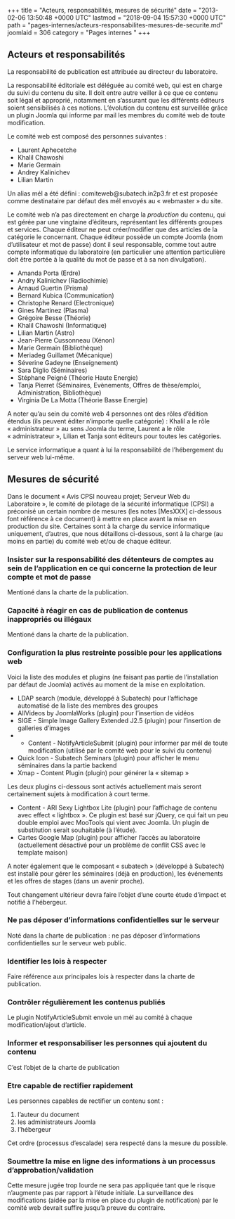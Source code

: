 +++
title = "Acteurs, responsabilités, mesures de sécurité"
date = "2013-02-06 13:50:48 +0000 UTC"
lastmod = "2018-09-04 15:57:30 +0000 UTC"
path = "pages-internes/acteurs-responsabilites-mesures-de-securite.md"
joomlaid = 306
category = "Pages internes "
+++
<h2>Acteurs et responsabilités</h2>
<p>La responsabilité de publication est attribuée au directeur du laboratoire.</p>
<p>La responsabilité éditoriale est déléguée au comité web, qui est en charge du suivi du contenu du site. Il doit entre autre veiller à ce que ce contenu soit légal et approprié, notamment en s’assurant que les différents éditeurs soient sensibilisés à ces notions. L’évolution du contenu est surveillée grâce un plugin Joomla qui informe par mail les membres du comité web de toute modification.</p>
<p>Le comité web est composé des personnes suivantes :</p>
<ul>
<li>Laurent Aphecetche</li>
<li>Khalil Chawoshi</li>
<li>Marie Germain</li>
<li>Andrey Kalinichev</li>
<li>Lilian Martin</li>
</ul>
<p>Un alias mél a été défini : comiteweb@subatech.in2p3.fr et est proposée comme destinataire par défaut des mél envoyés au « webmaster » du site.</p>
<p>Le comité web n’a pas directement en charge la <em>production</em> du contenu, qui est gérée par une vingtaine d’éditeurs, représentant les différents groupes et services. Chaque éditeur ne peut créer/modifier que des articles de la catégorie le concernant. Chaque éditeur possède un compte Joomla (nom d’utilisateur et mot de passe) dont il seul responsable, comme tout autre compte informatique du laboratoire (en particulier une attention particulière doit être portée à la qualité du mot de passe et à sa non divulgation).</p>
<ul>
<li>Amanda Porta (Erdre)</li>
<li>Andry Kalinichev (Radiochimie)</li>
<li>Arnaud Guertin (Prisma)</li>
<li>Bernard Kubica (Communication)</li>
<li>Christophe Renard (Electronique)</li>
<li>Gines Martinez (Plasma)</li>
<li>Grégoire Besse (Théorie)</li>
<li>Khalil Chawoshi (Informatique)</li>
<li>Lilian Martin (Astro)</li>
<li>Jean-Pierre Cussonneau (Xénon)</li>
<li>Marie Germain (Bibliothèque)</li>
<li>Meriadeg Guillamet (Mécanique)</li>
<li>Séverine Gadeyne (Enseignement)</li>
<li>Sara Diglio (Séminaires)</li>
<li>Stéphane Peigné (Théorie Haute Energie)</li>
<li>Tanja Pierret (Séminaires, Evènements, Offres de thèse/emploi, Administration, Bibliothèque)</li>
<li>Virginia De La Motta (Théorie Basse Energie)</li>
</ul>
<p>A noter qu’au sein du comité web 4 personnes ont des rôles d’édition étendus (ils peuvent éditer n’importe quelle catégorie) : Khalil a le rôle « administrateur » au sens Joomla du terme, Laurent a le rôle « administrateur », Lilian et Tanja sont éditeurs pour toutes les catégories.</p>
<p>Le service informatique a quant à lui la responsabilité de l’hébergement du serveur web lui-même.</p>
<h2>Mesures de sécurité</h2>
<p>Dans le document « Avis CPSI nouveau projet; Serveur Web du Laboratoire », le comité de pilotage de la sécurité informatique (CPSI) a préconisé un certain nombre de mesures (les notes [MesXXX] ci-dessous font référence à ce document) à mettre en place avant la mise en production du site. Certaines sont à la charge du service informatique uniquement, d’autres, que nous détaillons ci-dessous, sont à la charge (au moins en partie) du comité web et/ou de chaque éditeur.</p>
<h3 id="mes302">Insister sur la responsabilité des détenteurs de comptes au sein de l’application en ce qui concerne la protection de leur compte et mot de passe</h3>
<p>Mentioné dans la charte de la publication.</p>
<h3 id="mes303">Capacité à réagir en cas de publication de contenus inappropriés ou illégaux</h3>
<p>Mentioné dans la charte de la publication.</p>
<h3 id="mes309">Configuration la plus restreinte possible pour les applications web</h3>
<p>Voici la liste des modules et plugins (ne faisant pas partie de l’installation par défaut de Joomla) activés au moment de la mise en exploitation.</p>
<ul>
<li>LDAP search (module, développé à Subatech) pour l’affichage automatisé de la liste des membres des groupes</li>
<li>AllVideos by JoomlaWorks (plugin) pour l’insertion de vidéos</li>
<li>SIGE - Simple Image Gallery Extended J2.5 (plugin) pour l’insertion de galleries d’images</li>
<li>
<ul>
<li>Content - NotifyArticleSubmit (plugin) pour informer par mél de toute modification (utilisé par le comité web pour le suivi du contenu)</li>
</ul>
</li>
<li>Quick Icon - Subatech Seminars (plugin) pour afficher le menu séminaires dans la partie backend</li>
<li>Xmap - Content Plugin (plugin) pour générer la « sitemap »</li>
</ul>
<p>Les deux plugins ci-dessous sont activés actuellement mais seront certainement sujets à modification à court terme.</p>
<ul>
<li>Content - ARI Sexy Lightbox Lite (plugin) pour l’affichage de contenu avec effect « lightbox ». Ce plugin est basé sur jQuery, ce qui fait un peu double emploi avec MooTools qui vient avec Joomla. Un plugin de substitution serait souhaitable (à l’étude).</li>
<li>Cartes Google Map (plugin) pour afficher l’accès au laboratoire (actuellement désactivé pour un problème de conflit CSS avec le template maison)</li>
</ul>
<p>A noter également que le composant « subatech » (développé à Subatech) est installé pour gérer les séminaires (déjà en production), les événements et les offres de stages (dans un avenir proche).</p>
<p>Tout changement ultérieur devra faire l’objet d’une courte étude d’impact et notifié à l’hébergeur.</p>
<h3 id="mes320">Ne pas déposer d’informations confidentielles sur le serveur</h3>
<p>Noté dans la charte de publication : ne pas déposer d’informations confidentielles sur le serveur web public.</p>
<h3 id="mes322">Identifier les lois à respecter</h3>
<p>Faire référence aux principales lois à respecter dans la charte de publication.</p>
<h3 id="mes323">Contrôler régulièrement les contenus publiés</h3>
<p>Le plugin NotifyArticleSubmit envoie un mél au comité à chaque modification/ajout d’article.</p>
<h3 id="mes324">Informer et responsabiliser les personnes qui ajoutent du contenu</h3>
<p>C’est l’objet de la charte de publication</p>
<h3 id="mes325">Etre capable de rectifier rapidement</h3>
<p>Les personnes capables de rectifier un contenu sont :</p>
<ol>
<li>l’auteur du document</li>
<li>les administrateurs Joomla</li>
<li>l’hébergeur</li>
</ol>
<p>Cet ordre (processus d’escalade) sera respecté dans la mesure du possible.</p>
<h3 id="mes326">Soumettre la mise en ligne des informations à un processus d’approbation/validation</h3>
<p>Cette mesure jugée trop lourde ne sera pas appliquée tant que le risque n’augmente pas par rapport à l’étude initiale. La surveillance des modifications (aidée par la mise en place du plugin de notification) par le comité web devrait suffire jusqu’à preuve du contraire.</p>